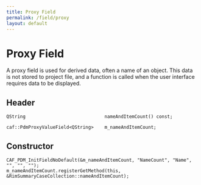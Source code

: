 ```yaml
---
title: Proxy Field
permalink: /field/proxy
layout: default
---
```


# Proxy Field

A proxy field is used for derived data, often a name of an object. This data is not stored to project file, and a function is called when the user interface requires data to be displayed.

## Header

    QString                             nameAndItemCount() const;
    
    caf::PdmProxyValueField<QString>    m_nameAndItemCount;

## Constructor
    CAF_PDM_InitFieldNoDefault(&m_nameAndItemCount, "NameCount", "Name", "", "", "");
    m_nameAndItemCount.registerGetMethod(this, &RimSummaryCaseCollection::nameAndItemCount);

